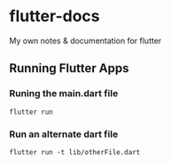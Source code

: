# flutter-docs
My own notes &amp; documentation for flutter

## Running Flutter Apps

### Runing the main.dart file
`
flutter run
`

### Run an alternate dart file
`
flutter run -t lib/otherFile.dart
`
